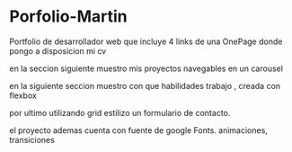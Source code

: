 # Porfolio-Martin
Portfolio de desarrollador web que incluye 4 links de una OnePage donde pongo a disposicion mi cv

en la seccion siguiente muestro mis proyectos navegables en un carousel

en la siguiente seccion muestro con que habilidades trabajo , creada con flexbox 

por ultimo utilizando grid estilizo un formulario de contacto. 

el proyecto ademas cuenta con fuente de google Fonts. animaciones, transiciones 
